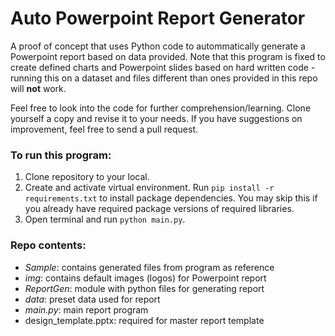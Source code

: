 # Auto Powerpoint Report Generator

A proof of concept that uses Python code to autommatically generate a Powerpoint report based on data provided.  Note that this program is fixed to create defined charts and Powerpoint slides based on hard written code - running this on a dataset and files different than ones provided in this repo will **not** work.

Feel free to look into the code for further comprehension/learning.  Clone yourself a copy and revise it to your needs.  If you have suggestions on improvement, feel free to send a pull request.

### To run this program:

1. Clone repository to your local.
2. Create and activate virtual environment.  Run `pip install -r requirements.txt` to install package dependencies.  You may skip this if you already have required package versions of required libraries.
3. Open terminal and run `python main.py`.

### Repo contents:
- _Sample_:  contains generated files from program as reference
- _img_: contains default images (logos) for Powerpoint report
- _ReportGen_: module with python files for generating report
- _data_: preset data used for report
- _main.py_: main report program
- design_template.pptx: required for master report template
